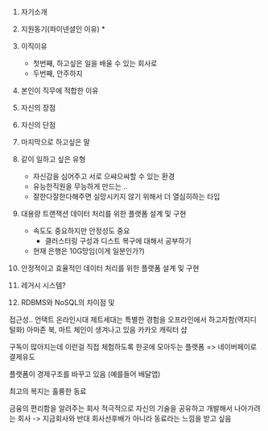 
1. 자기소개
2. 지원동기(파이넨셜인 이유)
	* 
3. 이직이유
	* 첫번째, 하고싶은 일을 배울 수 있는 회사로 
	* 두번째, 안주하지
4. 본인이 직무에 적합한 이유
5. 자신의 장점
6. 자신의 단점
7. 마지막으로 하고싶은 말
8. 같이 일하고 싶은 유형
	* 자신감을 심어주고 서로 으쌰으쌰할 수 있는 환경
	* 유능한직원을 무능하게 만드는 ..
	* 잘한다잘한다해주면 실망시키지 않기 위해서 더 열심히하는 타입


9. 대용량 트랜잭션 데이터 처리를 위한 플랫폼 설계 및 구현
	* 속도도 중요하지만 안정성도 중요
		* 클러스터링 구성과 디스트 복구에 대해서 공부하기
	* 현재 은행은 10G망임(이게 일분인가?)
10. 안정적이고 효율적인 데이터 처리를 위한 플랫폼 설계 및 구현
11. 레거시 시스템?
12. RDBMS와 NoSQL의 차이점 및

접근성..
언택트 온라인시대
제트세대는 특별한 경험을 오프라인에서 하고자함(역지디털화)
아마존 북, 마트 체인이 생겨나고 있음
카카오 캐릭터 샵

구독이 많아지는데
이런걸 직접 체험하도록 한곳에 모아두는 플랫폼
=> 네이버페이로 결제유도

플랫폼이 경제구조를 바꾸고 있음
(예를들어 배달앱)

최고의 복지는 훌륭한 동료

금융의 편리함을 알려주는 회사
적극적으로 자신의 기술을 공유하고 개발해서 나아가려는 회사 -> 지금회사와 반대
회사선후배가 아니라 동료라는 느낌을 받고 싶음

<!--stackedit_data:
eyJoaXN0b3J5IjpbMTk2NTgxMjUxLDk5ODkwMDc0MywtMTMxNj
c5ODQ2NiwzNzMyNTQ1OTEsMTE4OTAyODU3XX0=
-->